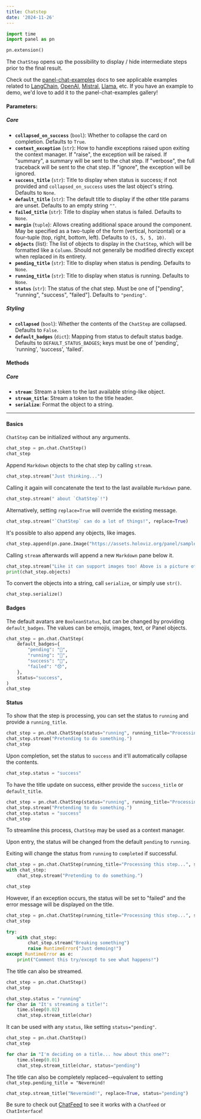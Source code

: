 ```yaml
---
title: Chatstep
date: '2024-11-26'
---
```

```python
import time
import panel as pn

pn.extension()
```

The `ChatStep` opens up the possibility to display / hide intermediate steps prior to the final result.

Check out the [panel-chat-examples](https://holoviz-topics.github.io/panel-chat-examples/) docs to see applicable examples related to [LangChain](https://python.langchain.com/docs/get_started/introduction), [OpenAI](https://openai.com/blog/chatgpt), [Mistral](https://www.google.com/url?sa=t&rct=j&q=&esrc=s&source=web&cd=&ved=2ahUKEwjZtP35yvSBAxU00wIHHerUDZAQFnoECBEQAQ&url=https%3A%2F%2Fdocs.mistral.ai%2F&usg=AOvVaw2qpx09O_zOzSksgjBKiJY_&opi=89978449), [Llama](https://ai.meta.com/llama/), etc. If you have an example to demo, we'd love to add it to the panel-chat-examples gallery!

#### Parameters:

##### Core

* **`collapsed_on_success`** (`bool`): Whether to collapse the card on completion. Defaults to `True`.
* **`context_exception`** (`str`): How to handle exceptions raised upon exiting the context manager. If "raise", the exception will be raised. If "summary", a summary will be sent to the chat step. If "verbose", the full traceback will be sent to the chat step. If "ignore", the exception will be ignored.
* **`success_title`** (`str`): Title to display when status is success; if not provided and `collapsed_on_success` uses the last object's string. Defaults to `None`.
* **`default_title`** (`str`): The default title to display if the other title params are unset. Defaults to an empty string `""`.
* **`failed_title`** (`str`): Title to display when status is failed. Defaults to `None`.
* **`margin`** (`tuple`): Allows creating additional space around the component. May be specified as a two-tuple of the form (vertical, horizontal) or a four-tuple (top, right, bottom, left). Defaults to `(5, 5, 5, 10)`.
* **``objects``** (list): The list of objects to display in the `ChatStep`, which will be formatted like a `Column`. Should not generally be modified directly except when replaced in its entirety.
* **`pending_title`** (`str`): Title to display when status is pending. Defaults to `None`.
* **`running_title`** (`str`): Title to display when status is running. Defaults to `None`.
* **`status`** (`str`): The status of the chat step. Must be one of ["pending", "running", "success", "failed"]. Defaults to `"pending"`.

##### Styling

* **`collapsed`** (`bool`): Whether the contents of the `ChatStep` are collapsed. Defaults to `False`.
* **`default_badges`** (`dict`): Mapping from status to default status badge. Defaults to `DEFAULT_STATUS_BADGES`; keys must be one of 'pending', 'running', 'success', 'failed'.

#### Methods

##### Core

* **`stream`**: Stream a token to the last available string-like object.
* **`stream_title`**: Stream a token to the title header.
* **`serialize`**: Format the object to a string.

___

#### Basics

`ChatStep` can be initialized without any arguments.

```python
chat_step = pn.chat.ChatStep()
chat_step
```

Append `Markdown` objects to the chat step by calling `stream`.

```python
chat_step.stream("Just thinking...")
```

Calling it again will concatenate the text to the last available `Markdown` pane.

```python
chat_step.stream(" about `ChatStep`!")
```

Alternatively, setting `replace=True` will override the existing message.

```python
chat_step.stream("`ChatStep` can do a lot of things!", replace=True)
```

It's possible to also append any objects, like images.

```python
chat_step.append(pn.pane.Image("https://assets.holoviz.org/panel/samples/png_sample.png", width=50, height=50))
```

Calling `stream` afterwards will append a new `Markdown` pane below it.

```python
chat_step.stream("Like it can support images too! Above is a picture of dices.")
print(chat_step.objects)
```

To convert the objects into a string, call `serialize`, or simply use `str()`.

```python
chat_step.serialize()
```

#### Badges

The default avatars are `BooleanStatus`, but can be changed by providing `default_badges`. The values can be emojis, images, text, or Panel objects.

```python
chat_step = pn.chat.ChatStep(
    default_badges={
        "pending": "🤔",
        "running": "🏃",
        "success": "🎉",
        "failed": "😞",
    },
    status="success",
)
chat_step
```

#### Status

To show that the step is processing, you can set the status to `running` and provide a `running_title`.

```python
chat_step = pn.chat.ChatStep(status="running", running_title="Processing this step...")
chat_step.stream("Pretending to do something.")
chat_step
```

Upon completion, set the status to `success` and it'll automatically collapse the contents.

```python
chat_step.status = "success"
```

To have the title update on success, either provide the `success_title` or `default_title`.

```python
chat_step = pn.chat.ChatStep(status="running", running_title="Processing this step...", success_title="Pretend job done!")
chat_step.stream("Pretending to do something.")
chat_step.status = "success"
chat_step
```

To streamline this process, `ChatStep` may be used as a context manager.

Upon entry, the status will be changed from the default `pending` to `running`.

Exiting will change the status from `running` to `completed` if successful.

```python
chat_step = pn.chat.ChatStep(running_title="Processing this step...", success_title="Pretend job done!")
with chat_step:
    chat_step.stream("Pretending to do something.")

chat_step
```

However, if an exception occurs, the status will be set to "failed" and the error message will be displayed on the title.

```python
chat_step = pn.chat.ChatStep(running_title="Processing this step...", success_title="Pretend job done!")
chat_step
```

```python
try:
    with chat_step:
        chat_step.stream("Breaking something")
        raise RuntimeError("Just demoing!")
except RuntimeError as e:
    print("Comment this try/except to see what happens!")
```

The title can also be streamed.

```python
chat_step = pn.chat.ChatStep()
chat_step
```

```python
chat_step.status = "running"
for char in "It's streaming a title!":
    time.sleep(0.02)
    chat_step.stream_title(char)
```

It can be used with any `status`, like setting `status="pending"`.

```python
chat_step = pn.chat.ChatStep()
chat_step
```

```python
for char in "I'm deciding on a title... how about this one?":
    time.sleep(0.01)
    chat_step.stream_title(char, status="pending")
```

The title can also be completely replaced--equivalent to setting `chat_step.pending_title = "Nevermind!`

```python
chat_step.stream_title("Nevermind!", replace=True, status="pending")
```

Be sure to check out [ChatFeed](ChatFeed.ipynb) to see it works with a `ChatFeed` or `ChatInterface`!
